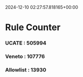 2024-12-10 02:27:57.818165+00:00
# Rule Counter 
 ### UCATE : 505994

 ### Veneto : 107776

 ### Allowlist : 13930